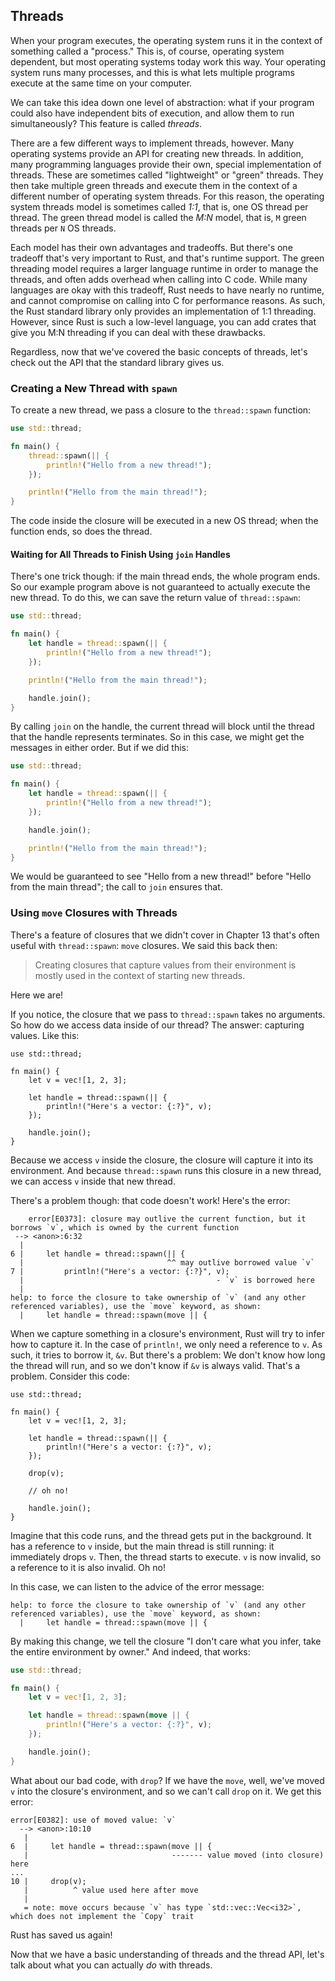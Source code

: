 ## Threads

When your program executes, the operating system runs it in the context of
something called a "process." This is, of course, operating system dependent,
but most operating systems today work this way. Your operating system runs
many processes, and this is what lets multiple programs execute at the same
time on your computer.

We can take this idea down one level of abstraction: what if your program could
also have independent bits of execution, and allow them to run simultaneously?
This feature is called *threads*.

There are a few different ways to implement threads, however. Many operating
systems provide an API for creating new threads. In addition, many programming
languages provide their own, special implementation of threads. These are
sometimes called "lightweight" or "green" threads. They then take multiple
green threads and execute them in the context of a different number of
operating system threads. For this reason, the operating system threads model
is sometimes called *1:1*, that is, one OS thread per thread. The green thread
model is called the *M:N* model, that is, `M` green threads per `N` OS threads.

Each model has their own advantages and tradeoffs. But there's one tradeoff
that's very important to Rust, and that's runtime support. The green threading
model requires a larger language runtime in order to manage the threads, and
often adds overhead when calling into C code. While many languages are okay
with this tradeoff, Rust needs to have nearly no runtime, and cannot compromise
on calling into C for performance reasons. As such, the Rust standard library
only provides an implementation of 1:1 threading. However, since Rust is such a
low-level language, you can add crates that give you M:N threading if you can
deal with these drawbacks.

Regardless, now that we've covered the basic concepts of threads, let's check
out the API that the standard library gives us.

### Creating a New Thread with `spawn`

To create a new thread, we pass a closure to the `thread::spawn` function:

```rust
use std::thread;

fn main() {
    thread::spawn(|| {
        println!("Hello from a new thread!");
    });

    println!("Hello from the main thread!");
}
```

The code inside the closure will be executed in a new OS thread; when the
function ends, so does the thread.

#### Waiting for All Threads to Finish Using `join` Handles

There's one trick though: if the main thread ends, the whole program ends. So
our example program above is not guaranteed to actually execute the new thread.
To do this, we can save the return value of `thread::spawn`:

```rust
use std::thread;

fn main() {
    let handle = thread::spawn(|| {
        println!("Hello from a new thread!");
    });

    println!("Hello from the main thread!");

    handle.join();
}
```

By calling `join` on the handle, the current thread will block until the thread
that the handle represents terminates. So in this case, we might get the
messages in either order. But if we did this:

```rust
use std::thread;

fn main() {
    let handle = thread::spawn(|| {
        println!("Hello from a new thread!");
    });

    handle.join();

    println!("Hello from the main thread!");
}
```

We would be guaranteed to see "Hello from a new thread!" before "Hello from the
main thread"; the call to `join` ensures that.

### Using `move` Closures with Threads

There's a feature of closures that we didn't cover in Chapter 13 that's often
useful with `thread::spawn`: `move` closures. We said this back then:

> Creating closures that capture values from their environment is mostly used
> in the context of starting new threads.

Here we are!

If you notice, the closure that we pass to `thread::spawn` takes no arguments.
So how do we access data inside of our thread? The answer: capturing values.
Like this:

```rust,ignore
use std::thread;

fn main() {
    let v = vec![1, 2, 3];

    let handle = thread::spawn(|| {
        println!("Here's a vector: {:?}", v);
    });

    handle.join();
}
```

Because we access `v` inside the closure, the closure will capture it into its
environment. And because `thread::spawn` runs this closure in a new thread, we
can access `v` inside that new thread.

There's a problem though: that code doesn't work! Here's the error:

```text
	error[E0373]: closure may outlive the current function, but it borrows `v`, which is owned by the current function
 --> <anon>:6:32
  |
6 |     let handle = thread::spawn(|| {
  |                                ^^ may outlive borrowed value `v`
7 |         println!("Here's a vector: {:?}", v);
  |                                           - `v` is borrowed here
  |
help: to force the closure to take ownership of `v` (and any other referenced variables), use the `move` keyword, as shown:
  |     let handle = thread::spawn(move || {
```

When we capture something in a closure's environment, Rust will try to infer
how to capture it. In the case of `println!`, we only need a reference to `v`.
As such, it tries to borrow it, `&v`. But there's a problem: We don't know how
long the thread will run, and so we don't know if `&v` is always valid. That's
a problem. Consider this code:

```rust,ignore
use std::thread;

fn main() {
    let v = vec![1, 2, 3];

    let handle = thread::spawn(|| {
        println!("Here's a vector: {:?}", v);
    });

    drop(v);

    // oh no!

    handle.join();
}
```

Imagine that this code runs, and the thread gets put in the background. It has
a reference to `v` inside, but the main thread is still running: it immediately
drops `v`. Then, the thread starts to execute. `v` is now invalid, so a
reference to it is also invalid. Oh no!

In this case, we can listen to the advice of the error message:

```text
help: to force the closure to take ownership of `v` (and any other referenced variables), use the `move` keyword, as shown:
  |     let handle = thread::spawn(move || {
```

By making this change, we tell the closure "I don't care what you infer, take
the entire environment by owner." And indeed, that works:

```rust
use std::thread;

fn main() {
    let v = vec![1, 2, 3];

    let handle = thread::spawn(move || {
        println!("Here's a vector: {:?}", v);
    });

    handle.join();
}
```

What about our bad code, with `drop`? If we have the `move`, well, we've moved
`v` into the closure's environment, and so we can't call `drop` on it. We get
this error:

```text
error[E0382]: use of moved value: `v`
  --> <anon>:10:10
   |
6  |     let handle = thread::spawn(move || {
   |                                ------- value moved (into closure) here
...
10 |     drop(v);
   |          ^ value used here after move
   |
   = note: move occurs because `v` has type `std::vec::Vec<i32>`, which does not implement the `Copy` trait
```

Rust has saved us again!

Now that we have a basic understanding of threads and the thread API, let's
talk about what you can actually _do_ with threads.
